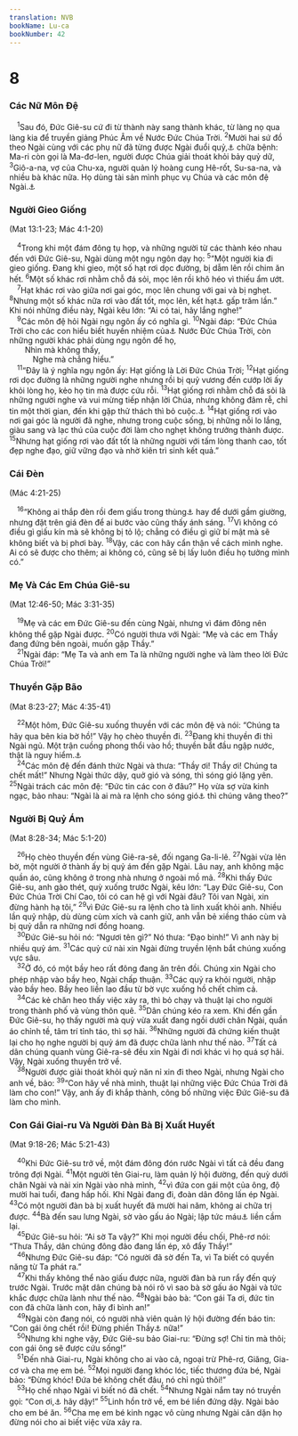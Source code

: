 ```yaml
---
translation: NVB
bookName: Lu-ca 
bookNumber: 42
---
```


<div class="title"><h1>8</h1><h3>Các Nữ Môn Đệ </h3></div>
<span class="verse lu_8_1"> <sup>1</sup>Sau đó, Đức Giê-su cứ đi từ thành này sang thành khác, từ làng nọ qua làng kia để truyền giảng Phúc Âm về Nước Đức Chúa Trời. </span>
<span class="verse lu_8_2"><sup>2</sup>Mười hai sứ đồ theo Ngài cùng với các phụ nữ đã từng được Ngài đuổi quỷ,<a data-toggle="tooltip" data-placement="bottom" title="Nt: tà linh">⚓</a> chữa bệnh: Ma-ri còn gọi là Ma-đơ-len, người được Chúa giải thoát khỏi bảy quỷ dữ, </span>
<span class="verse lu_8_3"><sup>3</sup>Giô-a-na, vợ của Chu-xa, người quản lý hoàng cung Hê-rốt, Su-sa-na, và nhiều bà khác nữa. Họ dùng tài sản mình phục vụ Chúa và các môn đệ Ngài.<a data-toggle="tooltip" data-placement="bottom" title="Nt: phục vụ họ">⚓</a><br/></span>
<div class="title"><h3>Người Gieo Giống </h3><p>(Mat 13:1-23; Mác 4:1-20) </p></div>
<span class="verse lu_8_4"> <sup>4</sup>Trong khi một đám đông tụ họp, và những người từ các thành kéo nhau đến với Đức Giê-su, Ngài dùng một ngụ ngôn dạy họ: </span>
<span class="verse lu_8_5"><sup>5</sup>“Một người kia đi gieo giống. Đang khi gieo, một số hạt rơi dọc đường, bị dẫm lên rồi chim ăn hết. </span>
<span class="verse lu_8_6"><sup>6</sup>Một số khác rơi nhằm chỗ đá sỏi, mọc lên rồi khô héo vì thiếu ẩm ướt. <br/></span>
<span class="verse lu_8_7"> <sup>7</sup>Hạt khác rơi vào giữa nơi gai góc, mọc lên chung với gai và bị nghẹt. </span>
<span class="verse lu_8_8"><sup>8</sup>Nhưng một số khác nữa rơi vào đất tốt, mọc lên, kết hạt<a data-toggle="tooltip" data-placement="bottom" title="Nt: kết quả">⚓</a> gấp trăm lần.” Khi nói những điều này, Ngài kêu lớn: “Ai có tai, hãy lắng nghe!” <br/></span>
<span class="verse lu_8_9"> <sup>9</sup>Các môn đệ hỏi Ngài ngụ ngôn ấy có nghĩa gì. </span>
<span class="verse lu_8_10"><sup>10</sup>Ngài đáp: “Đức Chúa Trời cho các con hiểu biết huyền nhiệm của<a data-toggle="tooltip" data-placement="bottom" title="Ctd: về">⚓</a> Nước Đức Chúa Trời, còn những người khác phải dùng ngụ ngôn để họ, <br/>  Nhìn mà không thấy, <br/>   Nghe mà chẳng hiểu.” <br/></span>
<span class="verse lu_8_11"> <sup>11</sup>“Đây là ý nghĩa ngụ ngôn ấy: Hạt giống là Lời Đức Chúa Trời; </span>
<span class="verse lu_8_12"><sup>12</sup>Hạt giống rơi dọc đường là những người nghe nhưng rồi bị quỷ vương đến cướp lời ấy khỏi lòng họ, kẻo họ tin mà được cứu rỗi. </span>
<span class="verse lu_8_13"><sup>13</sup>Hạt giống rơi nhằm chỗ đá sỏi là những người nghe và vui mừng tiếp nhận lời Chúa, nhưng không đâm rễ, chỉ tin một thời gian, đến khi gặp thử thách thì bỏ cuộc.<a data-toggle="tooltip" data-placement="bottom" title="Ctd: sa ngã">⚓</a></span>
<span class="verse lu_8_14"><sup>14</sup>Hạt giống rơi vào nơi gai góc là người đã nghe, nhưng trong cuộc sống, bị những nỗi lo lắng, giàu sang và lạc thú của cuộc đời làm cho nghẹt không trưởng thành được. </span>
<span class="verse lu_8_15"><sup>15</sup>Nhưng hạt giống rơi vào đất tốt là những người với tấm lòng thanh cao, tốt đẹp nghe đạo, giữ vững đạo và nhờ kiên trì sinh kết quả.” <br/></span>
<div class="title"><h3>Cái Đèn </h3><p>(Mác 4:21-25) </p></div>
<span class="verse lu_8_16"> <sup>16</sup>“Không ai thắp đèn rồi đem giấu trong thùng<a data-toggle="tooltip" data-placement="bottom" title="Ctd: bình, chậu">⚓</a> hay để dưới gầm giường, nhưng đặt trên giá đèn để ai bước vào cũng thấy ánh sáng. </span>
<span class="verse lu_8_17"><sup>17</sup>Vì không có điều gì giấu kín mà sẽ không bị tỏ lộ; chẳng có điều gì giữ bí mật mà sẽ không biết và bị phơi bày. </span>
<span class="verse lu_8_18"><sup>18</sup>Vậy, các con hãy cẩn thận về cách mình nghe. Ai có sẽ được cho thêm; ai không có, cũng sẽ bị lấy luôn điều họ tưởng mình có.” <br/></span>
<div class="title"><h3>Mẹ Và Các Em Chúa Giê-su </h3><p>(Mat 12:46-50; Mác 3:31-35) </p></div>
<span class="verse lu_8_19"> <sup>19</sup>Mẹ và các em Đức Giê-su đến cùng Ngài, nhưng vì đám đông nên không thể gặp Ngài được. </span>
<span class="verse lu_8_20"><sup>20</sup>Có người thưa với Ngài: “Mẹ và các em Thầy đang đứng bên ngoài, muốn gặp Thầy.” <br/></span>
<span class="verse lu_8_21"> <sup>21</sup>Ngài đáp: “Mẹ Ta và anh em Ta là những người nghe và làm theo lời Đức Chúa Trời!” <br/></span>
<div class="title"><h3>Thuyền Gặp Bão </h3><p>(Mat 8:23-27; Mác 4:35-41) </p></div>
<span class="verse lu_8_22"> <sup>22</sup>Một hôm, Đức Giê-su xuống thuyền với các môn đệ và nói: “Chúng ta hãy qua bên kia bờ hồ!” Vậy họ chèo thuyền đi. </span>
<span class="verse lu_8_23"><sup>23</sup>Đang khi thuyền đi thì Ngài ngủ. Một trận cuồng phong thổi vào hồ; thuyền bắt đầu ngập nước, thật là nguy hiểm.<a data-toggle="tooltip" data-placement="bottom" title="Nt: họ bị ngập nước và nguy hiểm">⚓</a><br/></span>
<span class="verse lu_8_24"> <sup>24</sup>Các môn đệ đến đánh thức Ngài và thưa: “Thầy ơi! Thầy ơi! Chúng ta chết mất!” Nhưng Ngài thức dậy, quở gió và sóng, thì sóng gió lặng yên. </span>
<span class="verse lu_8_25"><sup>25</sup>Ngài trách các môn đệ: “Đức tin các con ở đâu?” Họ vừa sợ vừa kinh ngạc, bảo nhau: “Ngài là ai mà ra lệnh cho sóng gió<a data-toggle="tooltip" data-placement="bottom" title="Nt: gió và nước">⚓</a> thì chúng vâng theo?” <br/></span>
<div class="title"><h3>Người Bị Quỷ Ám </h3><p>(Mat 8:28-34; Mác 5:1-20) </p></div>
<span class="verse lu_8_26"> <sup>26</sup>Họ chèo thuyền đến vùng Giê-ra-sê, đối ngang Ga-li-lê. </span>
<span class="verse lu_8_27"><sup>27</sup>Ngài vừa lên bờ, một người ở thành ấy bị quỷ ám đến gặp Ngài. Lâu nay, anh không mặc quần áo, cũng không ở trong nhà nhưng ở ngoài mồ mả. </span>
<span class="verse lu_8_28"><sup>28</sup>Khi thấy Đức Giê-su, anh gào thét, quỳ xuống trước Ngài, kêu lớn: “Lạy Đức Giê-su, Con Đức Chúa Trời Chí Cao, tôi có can hệ gì với Ngài đâu? Tôi van Ngài, xin đừng hành hạ tôi,” </span>
<span class="verse lu_8_29"><sup>29</sup>vì Đức Giê-su ra lệnh cho tà linh xuất khỏi anh. Nhiều lần quỷ nhập, dù dùng cùm xích và canh giữ, anh vẫn bẻ xiềng tháo cùm và bị quỷ dẫn ra những nơi đồng hoang. <br/></span>
<span class="verse lu_8_30"> <sup>30</sup>Đức Giê-su hỏi nó: “Ngươi tên gì?” Nó thưa: “Đạo binh!” Vì anh này bị nhiều quỷ ám. </span>
<span class="verse lu_8_31"><sup>31</sup>Các quỷ cứ nài xin Ngài đừng truyền lệnh bắt chúng xuống vực sâu. <br/></span>
<span class="verse lu_8_32"> <sup>32</sup>Ở đó, có một bầy heo rất đông đang ăn trên đồi. Chúng xin Ngài cho phép nhập vào bầy heo, Ngài chấp thuận. </span>
<span class="verse lu_8_33"><sup>33</sup>Các quỷ ra khỏi người, nhập vào bầy heo. Bầy heo liền lao đầu từ bờ vực xuống hồ chết chìm cả. <br/></span>
<span class="verse lu_8_34"> <sup>34</sup>Các kẻ chăn heo thấy việc xảy ra, thì bỏ chạy và thuật lại cho người trong thành phố và vùng thôn quê. </span>
<span class="verse lu_8_35"><sup>35</sup>Dân chúng kéo ra xem. Khi đến gần Đức Giê-su, họ thấy người mà quỷ vừa xuất đang ngồi dưới chân Ngài, quần áo chỉnh tề, tâm trí tỉnh táo, thì sợ hãi. </span>
<span class="verse lu_8_36"><sup>36</sup>Những người đã chứng kiến thuật lại cho họ nghe người bị quỷ ám đã được chữa lành như thế nào. </span>
<span class="verse lu_8_37"><sup>37</sup>Tất cả dân chúng quanh vùng Giê-ra-sê đều xin Ngài đi nơi khác vì họ quá sợ hãi. Vậy, Ngài xuống thuyền trở về. <br/></span>
<span class="verse lu_8_38"> <sup>38</sup>Người được giải thoát khỏi quỷ năn nỉ xin đi theo Ngài, nhưng Ngài cho anh về, bảo: </span>
<span class="verse lu_8_39"><sup>39</sup>“Con hãy về nhà mình, thuật lại những việc Đức Chúa Trời đã làm cho con!” Vậy, anh ấy đi khắp thành, công bố những việc Đức Giê-su đã làm cho mình. <br/></span>
<div class="title"><h3>Con Gái Giai-ru Và Người Đàn Bà Bị Xuất Huyết </h3><p>(Mat 9:18-26; Mác 5:21-43) </p></div>
<span class="verse lu_8_40"> <sup>40</sup>Khi Đức Giê-su trở về, một đám đông đón rước Ngài vì tất cả đều đang trông đợi Ngài. </span>
<span class="verse lu_8_41"><sup>41</sup>Một người tên Giai-ru, làm quản lý hội đường, đến quỳ dưới chân Ngài và nài xin Ngài vào nhà mình, </span>
<span class="verse lu_8_42"><sup>42</sup>vì đứa con gái một của ông, độ mười hai tuổi, đang hấp hối. Khi Ngài đang đi, đoàn dân đông lấn ép Ngài. </span>
<span class="verse lu_8_43"><sup>43</sup>Có một người đàn bà bị xuất huyết đã mười hai năm, không ai chữa trị được. </span>
<span class="verse lu_8_44"><sup>44</sup>Bà đến sau lưng Ngài, sờ vào gấu áo Ngài; lập tức máu<a data-toggle="tooltip" data-placement="bottom" title="Nt: sự xuất huyết liền ngưng">⚓</a> liền cầm lại. <br/></span>
<span class="verse lu_8_45"> <sup>45</sup>Đức Giê-su hỏi: “Ai sờ Ta vậy?” Khi mọi người đều chối, Phê-rơ nói: “Thưa Thầy, dân chúng đông đảo đang lấn ép, xô đẩy Thầy!” <br/></span>
<span class="verse lu_8_46"> <sup>46</sup>Nhưng Đức Giê-su đáp: “Có người đã sờ đến Ta, vì Ta biết có quyền năng từ Ta phát ra.” <br/></span>
<span class="verse lu_8_47"> <sup>47</sup>Khi thấy không thể nào giấu được nữa, người đàn bà run rẩy đến quỳ trước Ngài. Trước mặt dân chúng bà nói rõ vì sao bà sờ gấu áo Ngài và tức khắc được chữa lành như thế nào. </span>
<span class="verse lu_8_48"><sup>48</sup>Ngài bảo bà: “Con gái Ta ơi, đức tin con đã chữa lành con, hãy đi bình an!” <br/></span>
<span class="verse lu_8_49"> <sup>49</sup>Ngài còn đang nói, có người nhà viên quản lý hội đường đến báo tin: “Con gái ông chết rồi! Đừng phiền Thầy<a data-toggle="tooltip" data-placement="bottom" title="Nt: giáo sư">⚓</a> nữa!” <br/></span>
<span class="verse lu_8_50"> <sup>50</sup>Nhưng khi nghe vậy, Đức Giê-su bảo Giai-ru: “Đừng sợ! Chỉ tin mà thôi; con gái ông sẽ được cứu sống!” <br/></span>
<span class="verse lu_8_51"> <sup>51</sup>Đến nhà Giai-ru, Ngài không cho ai vào cả, ngoại trừ Phê-rơ, Giăng, Gia-cơ và cha mẹ em bé. </span>
<span class="verse lu_8_52"><sup>52</sup>Mọi người đang khóc lóc, tiếc thương đứa bé, Ngài bảo: “Đừng khóc! Đứa bé không chết đâu, nó chỉ ngủ thôi!” <br/></span>
<span class="verse lu_8_53"> <sup>53</sup>Họ chế nhạo Ngài vì biết nó đã chết. </span>
<span class="verse lu_8_54"><sup>54</sup>Nhưng Ngài nắm tay nó truyền gọi: “Con ơi,<a data-toggle="tooltip" data-placement="bottom" title="Nt: bé gái ơi!">⚓</a> hãy dậy!” </span>
<span class="verse lu_8_55"><sup>55</sup>Linh hồn trở về, em bé liền đứng dậy. Ngài bảo cho em bé ăn. </span>
<span class="verse lu_8_56"><sup>56</sup>Cha mẹ em bé kinh ngạc vô cùng nhưng Ngài căn dặn họ đừng nói cho ai biết việc vừa xảy ra. <br/></span>
